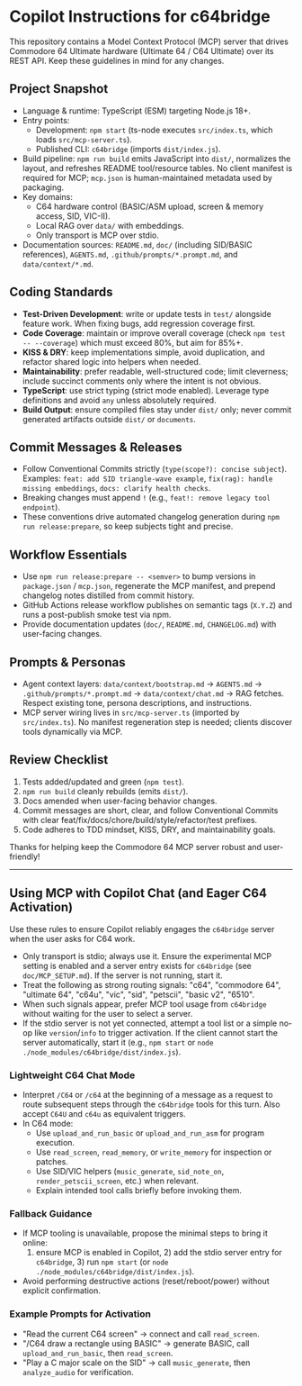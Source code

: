 # Copilot Instructions for c64bridge

This repository contains a Model Context Protocol (MCP) server that drives Commodore 64 Ultimate hardware (Ultimate 64 / C64 Ultimate) over its REST API. Keep these guidelines in mind for any changes.

## Project Snapshot

- Language & runtime: TypeScript (ESM) targeting Node.js 18+.
- Entry points:
  - Development: `npm start` (ts-node executes `src/index.ts`, which loads `src/mcp-server.ts`).
  - Published CLI: `c64bridge` (imports `dist/index.js`).
- Build pipeline: `npm run build` emits JavaScript into `dist/`, normalizes the layout, and refreshes README tool/resource tables. No client manifest is required for MCP; `mcp.json` is human-maintained metadata used by packaging.
- Key domains:
  - C64 hardware control (BASIC/ASM upload, screen & memory access, SID, VIC-II).
  - Local RAG over `data/` with embeddings.
  - Only transport is MCP over stdio.
- Documentation sources: `README.md`, `doc/` (including SID/BASIC references), `AGENTS.md`, `.github/prompts/*.prompt.md`, and `data/context/*.md`.

## Coding Standards

- **Test-Driven Development**: write or update tests in `test/` alongside feature work. When fixing bugs, add regression coverage first.
- **Code Coverage**: maintain or improve overall coverage (check `npm test -- --coverage`) which must exceed 80%, but aim for 85%+.
- **KISS & DRY**: keep implementations simple, avoid duplication, and refactor shared logic into helpers when needed.
- **Maintainability**: prefer readable, well-structured code; limit cleverness; include succinct comments only where the intent is not obvious.
- **TypeScript**: use strict typing (strict mode enabled). Leverage type definitions and avoid `any` unless absolutely required.
- **Build Output**: ensure compiled files stay under `dist/` only; never commit generated artifacts outside `dist/` or `documents`.

## Commit Messages & Releases

- Follow Conventional Commits strictly (`type(scope?): concise subject`). Examples: `feat: add SID triangle-wave example`, `fix(rag): handle missing embeddings`, `docs: clarify health checks`.
- Breaking changes must append `!` (e.g., `feat!: remove legacy tool endpoint`).
- These conventions drive automated changelog generation during `npm run release:prepare`, so keep subjects tight and precise.

## Workflow Essentials

- Use `npm run release:prepare -- <semver>` to bump versions in `package.json` / `mcp.json`, regenerate the MCP manifest, and prepend changelog notes distilled from commit history.
- GitHub Actions release workflow publishes on semantic tags (`X.Y.Z`) and runs a post-publish smoke test via npm.
- Provide documentation updates (`doc/`, `README.md`, `CHANGELOG.md`) with user-facing changes.

## Prompts & Personas

- Agent context layers: `data/context/bootstrap.md` → `AGENTS.md` → `.github/prompts/*.prompt.md` → `data/context/chat.md` → RAG fetches. Respect existing tone, persona descriptions, and instructions.
- MCP server wiring lives in `src/mcp-server.ts` (imported by `src/index.ts`). No manifest regeneration step is needed; clients discover tools dynamically via MCP.

## Review Checklist

1. Tests added/updated and green (`npm test`).
2. `npm run build` cleanly rebuilds (emits `dist/`).
3. Docs amended when user-facing behavior changes.
4. Commit messages are short, clear, and follow Conventional Commits with clear feat/fix/docs/chore/build/style/refactor/test prefixes.
5. Code adheres to TDD mindset, KISS, DRY, and maintainability goals.

Thanks for helping keep the Commodore 64 MCP server robust and user-friendly! 

---

## Using MCP with Copilot Chat (and Eager C64 Activation)

Use these rules to ensure Copilot reliably engages the `c64bridge` server when the user asks for C64 work.

- Only transport is stdio; always use it. Ensure the experimental MCP setting is enabled and a server entry exists for `c64bridge` (see `doc/MCP_SETUP.md`). If the server is not running, start it.
- Treat the following as strong routing signals: "c64", "commodore 64", "ultimate 64", "c64u", "vic", "sid", "petscii", "basic v2", "6510".
- When such signals appear, prefer MCP tool usage from `c64bridge` without waiting for the user to select a server.
- If the stdio server is not yet connected, attempt a tool list or a simple no-op like `version`/`info` to trigger activation. If the client cannot start the server automatically, start it (e.g., `npm start` or `node ./node_modules/c64bridge/dist/index.js`).

### Lightweight C64 Chat Mode

- Interpret `/C64` or `/c64` at the beginning of a message as a request to route subsequent steps through the `c64bridge` tools for this turn. Also accept `C64U` and `c64u` as equivalent triggers.
- In C64 mode:
  - Use `upload_and_run_basic` or `upload_and_run_asm` for program execution.
  - Use `read_screen`, `read_memory`, or `write_memory` for inspection or patches.
  - Use SID/VIC helpers (`music_generate`, `sid_note_on`, `render_petscii_screen`, etc.) when relevant.
  - Explain intended tool calls briefly before invoking them.

### Fallback Guidance

- If MCP tooling is unavailable, propose the minimal steps to bring it online:
  1) ensure MCP is enabled in Copilot, 2) add the stdio server entry for `c64bridge`, 3) run `npm start` (or `node ./node_modules/c64bridge/dist/index.js`).
- Avoid performing destructive actions (reset/reboot/power) without explicit confirmation.

### Example Prompts for Activation

- "Read the current C64 screen" → connect and call `read_screen`.
- "/C64 draw a rectangle using BASIC" → generate BASIC, call `upload_and_run_basic`, then `read_screen`.
- "Play a C major scale on the SID" → call `music_generate`, then `analyze_audio` for verification.
